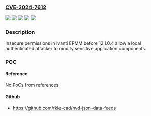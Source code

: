 ### [CVE-2024-7612](https://cve.mitre.org/cgi-bin/cvename.cgi?name=CVE-2024-7612)
![](https://img.shields.io/static/v1?label=Product&message=Endpoint%20Manager%20Mobile&color=blue)
![](https://img.shields.io/static/v1?label=Version&message=&color=brightgreen)
![](https://img.shields.io/static/v1?label=Version&message=12.0.0.5%20&color=brightgreen)
![](https://img.shields.io/static/v1?label=Version&message=12.1.0.4%20&color=brightgreen)
![](https://img.shields.io/static/v1?label=Vulnerability&message=CWE-732%20Incorrect%20Permission%20Assignment%20for%20Critical%20Resource&color=brightgreen)

### Description

Insecure permissions in Ivanti EPMM before 12.1.0.4 allow a local authenticated attacker to modify sensitive application components.

### POC

#### Reference
No PoCs from references.

#### Github
- https://github.com/fkie-cad/nvd-json-data-feeds

